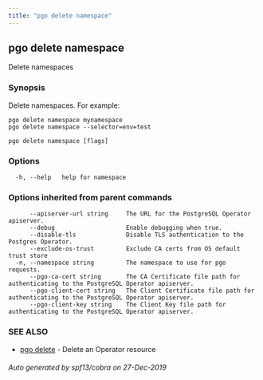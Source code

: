 ```yaml
---
title: "pgo delete namespace"
---
```

## pgo delete namespace

Delete namespaces

### Synopsis

Delete namespaces. For example:

    pgo delete namespace mynamespace
    pgo delete namespace --selector=env=test

```
pgo delete namespace [flags]
```

### Options

```
  -h, --help   help for namespace
```

### Options inherited from parent commands

```
      --apiserver-url string     The URL for the PostgreSQL Operator apiserver.
      --debug                    Enable debugging when true.
      --disable-tls              Disable TLS authentication to the Postgres Operator.
      --exclude-os-trust         Exclude CA certs from OS default trust store
  -n, --namespace string         The namespace to use for pgo requests.
      --pgo-ca-cert string       The CA Certificate file path for authenticating to the PostgreSQL Operator apiserver.
      --pgo-client-cert string   The Client Certificate file path for authenticating to the PostgreSQL Operator apiserver.
      --pgo-client-key string    The Client Key file path for authenticating to the PostgreSQL Operator apiserver.
```

### SEE ALSO

* [pgo delete](/pgo-cli/reference/pgo_delete/)	 - Delete an Operator resource

###### Auto generated by spf13/cobra on 27-Dec-2019
